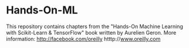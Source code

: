 # Hands-On-ML

This repository contains chapters from the "Hands-On Machine Learning with Scikit-Learn & TensorFlow" book written by Aurelien Geron. 
More information:
http://facebook.com/oreilly
htttp://www.oreilly.com

